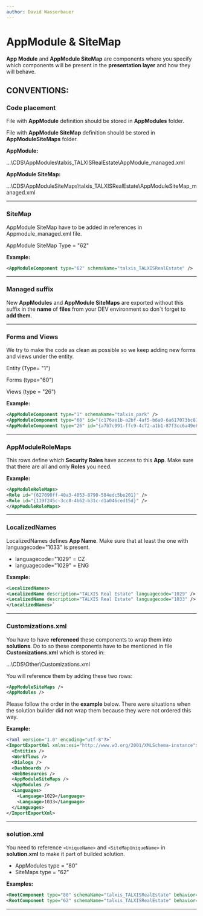 ```yaml
---
author: David Wasserbauer
---
```


# AppModule & SiteMap

**App Module** and **AppModule SiteMap** are components where you specify which components will be present in the **presentation layer** and how they will behave.

## CONVENTIONS:

### **Code placement**

File with **AppModule** definition should be stored in **AppModules** folder.

File with **AppModule SiteMap** definition should be stored in **AppModuleSiteMaps** folder.


**AppModule:**

 ...\CDS\AppModules\talxis_TALXISRealEstate\AppModule_managed.xml

**AppModule SiteMap:**

...\CDS\AppModuleSiteMaps\talxis_TALXISRealEstate\AppModuleSiteMap_managed.xml
___

### **SiteMap** 

AppModule SiteMap have to be added in references in Appmodule_managed.xml file. 

AppModule SiteMap Type = "62"

**Example:**
```xml
<AppModuleComponent type="62" schemaName="talxis_TALXISRealEstate" />
```
___

### **Managed suffix**

New **AppModules** and **AppModule SiteMaps** are exported without this suffix in the **name** of **files** from your DEV environment so don´t forget to **add them**.
___

### **Forms and Views**
We try to make the code as clean as possible so we keep adding new forms and views under the entity.

Entity (Type= "1")

Forms (type="60") 

Views (type = "26") 

**Example:**
```xml
<AppModuleComponent type="1" schemaName="talxis_park" />
<AppModuleComponent type="60" id="{c176ae1b-a2bf-4af5-b6a0-6a617073bc81}" /> 
<AppModuleComponent type="26" id="{a7b7c991-ffc9-4c72-a1b1-87f3cc6a49e6}" /> 
```
 ___

### **AppModuleRoleMaps**
This rows define which **Security Roles** have access to this **App**.
Make sure that there are all and only **Roles** you need.

**Example:**
```xml
<AppModuleRoleMaps>
<Role id="{627090ff-40a3-4053-8790-584edc5be201}" />
<Role id="{119f245c-3cc8-4b62-b31c-d1a046ced15d}" />
</AppModuleRoleMaps>
```
___

### **LocalizedNames**
LocalizedNames defines **App Name**. Make sure that at least the one with languagecode="1033" is present. 
- languagecode="1029" = CZ
- languagecode="1029" = ENG

**Example:**
```xml
<LocalizedNames>
<LocalizedName description="TALXIS Real Estate" languagecode="1029" />
<LocalizedName description="TALXIS Real Estate" languagecode="1033" />
</LocalizedNames>`
```
___

### **Customizations.xml**
You have to have **referenced** these components to wrap them into **solutions**.
Do to so these components have to be mentioned in file **Customizations.xml** which is stored in:

…\CDS\Other\Customizations.xml 

You will reference them by adding these two rows:
```xml
<AppModuleSiteMaps />
<AppModules />
```

Please follow the order in the **example** below. 
There were situations when the solution builder did not wrap them because they were not ordered this way.

**Example:**
```xml
<?xml version="1.0" encoding="utf-8"?>`
<ImportExportXml xmlns:xsi="http://www.w3.org/2001/XMLSchema-instance">`
  <Entities />
  <Workflows />
  <Dialogs />
  <Dashboards />
  <WebResources />
  <AppModuleSiteMaps />       
  <AppModules />             
  <Languages>
    <Language>1029</Language>
    <Language>1033</Language>
  </Languages>
</ImportExportXml>
```
___

### **solution.xml**
You need to reference `<UniqueName>` and `<SiteMapUniqueName>` in **solution.xml** to make it part of builded solution.

- AppModules type = "80"
- SiteMaps type = "62"

**Examples:**
```xml
<RootComponent type="80" schemaName="talxis_TALXISRealEstate" behavior="0" /> 
<RootComponent type="62" schemaName="talxis_TALXISRealEstate" behavior="0" /> 
```
___